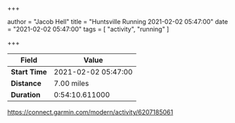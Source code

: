 +++

author = "Jacob Hell"
title = "Huntsville Running 2021-02-02 05:47:00"
date = "2021-02-02 05:47:00"
tags = [
    "activity", "running"
]

+++

<!--more-->

|Field  |Value  |
|--- | --- |
|**Start Time**|2021-02-02 05:47:00|
|**Distance**|7.00 miles|
|**Duration**|0:54:10.611000|

https://connect.garmin.com/modern/activity/6207185061